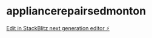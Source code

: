 # appliancerepairsedmonton

[Edit in StackBlitz next generation editor ⚡️](https://stackblitz.com/~/github.com/dwarner13/appliancerepairsedmonton)